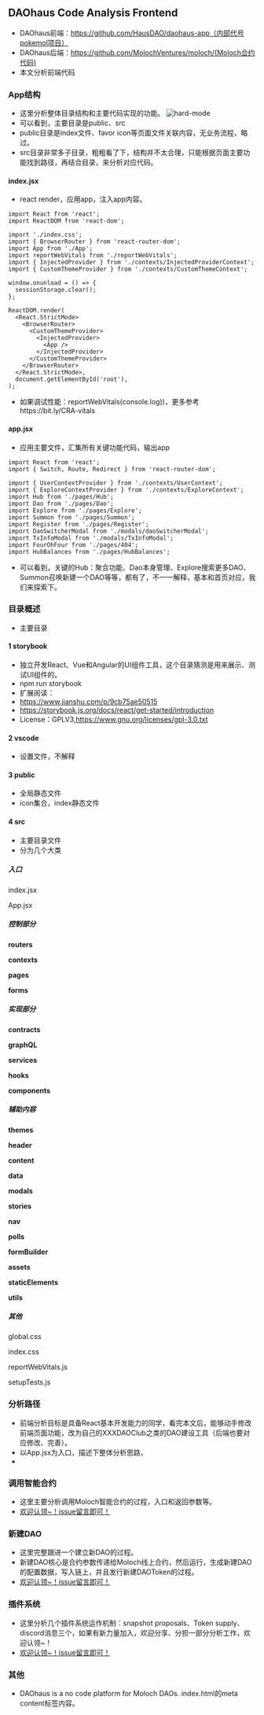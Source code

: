 ## DAOhaus Code Analysis Frontend
+ DAOhaus前端：https://github.com/HausDAO/daohaus-app（内部代号pokemol项目）
+ DAOhaus后端：https://github.com/MolochVentures/moloch/(Moloch合约代码)
+ 本文分析前端代码
### App结构
+ 这里分析整体目录结构和主要代码实现的功能。
![hard-mode](images/dir.png)
+ 可以看到，主要目录是public、src
+ public目录是index文件、favor icon等页面文件关联内容，无业务流程，略过。
+ src目录非常多子目录，粗粗看了下，结构并不太合理，只能根据页面主要功能找到路径，再结合目录，来分析对应代码。
#### index.jsx
+ react render，应用app，注入app内容。
```
import React from 'react';
import ReactDOM from 'react-dom';

import './index.css';
import { BrowserRouter } from 'react-router-dom';
import App from './App';
import reportWebVitals from './reportWebVitals';
import { InjectedProvider } from './contexts/InjectedProviderContext';
import { CustomThemeProvider } from './contexts/CustomThemeContext';

window.onunload = () => {
  sessionStorage.clear();
};

ReactDOM.render(
  <React.StrictMode>
    <BrowserRouter>
      <CustomThemeProvider>
        <InjectedProvider>
          <App />
        </InjectedProvider>
      </CustomThemeProvider>
    </BrowserRouter>
  </React.StrictMode>,
  document.getElementById('root'),
);
```
+ 如果调试性能：reportWebVitals(console.log))，更多参考https://bit.ly/CRA-vitals
#### app.jsx
+ 应用主要文件，汇集所有关键功能代码，输出app
```
import React from 'react';
import { Switch, Route, Redirect } from 'react-router-dom';

import { UserContextProvider } from './contexts/UserContext';
import { ExploreContextProvider } from './contexts/ExploreContext';
import Hub from './pages/Hub';
import Dao from './pages/Dao';
import Explore from './pages/Explore';
import Summon from './pages/Summon';
import Register from './pages/Register';
import DaoSwitcherModal from './modals/daoSwitcherModal';
import TxInfoModal from './modals/TxInfoModal';
import FourOhFour from './pages/404';
import HubBalances from './pages/HubBalances';
```
+ 可以看到，关键的Hub：聚合功能、Dao本身管理、Explore搜索更多DAO、Summon召唤新建一个DAO等等，都有了，不一一解释，基本和首页对应，我们来探索下。
### 目录概述
+ 主要目录
#### 1 storybook
+ 独立开发React、Vue和Angular的UI组件工具，这个目录猜测是用来展示、测试UI组件的。
+ npm run storybook
+ 扩展阅读：
+ https://www.jianshu.com/p/9cb75ae50515
+ https://storybook.js.org/docs/react/get-started/introduction
+ License：GPLV3,https://www.gnu.org/licenses/gpl-3.0.txt
#### 2 vscode
+ 设置文件，不解释
#### 3 public
+ 全局静态文件
+ icon集合，index静态文件
#### 4 src
+ 主要目录文件
+ 分为几个大类
##### 入口

index.jsx

App.jsx
##### 控制部分

**routers**  

**contexts** 

**pages**       

**forms**  

##### 实现部分

**contracts**  

**graphQL**  

**services**  

**hooks**  

**components**     

##### 辅助内容

**themes**

**header**   

**content**      

**data**             

**modals**     

**stories**

**nav** 

**polls**       

**formBuilder**    

**assets** 

**staticElements**   

**utils**

##### 其他

global.css

 index.css

reportWebVitals.js

setupTests.js
### 分析路径
+ 前端分析目标是具备React基本开发能力的同学，看完本文后，能够动手修改前端页面功能，改为自己的XXXDAOClub之类的DAO建设工具（后端也要对应修改、完善）。
+ 以App.jsx为入口，描述下整体分析思路，
+ 
### 调用智能合约
+ 这里主要分析调用Moloch智能合约的过程，入口和返回参数等。
+ [欢迎认领~！issue留言即可！](https://github.com/Dapp-Learning-DAO/Dapp-Learning/issues/99)
### 新建DAO
+ 这里完整跟进一个建立新DAO的过程。
+ 新建DAO核心是合约参数传递给Moloch线上合约，然后运行，生成新建DAO的配置数据，写入链上，并且发行新建DAOToken的过程。
+ [欢迎认领~！issue留言即可！](https://github.com/Dapp-Learning-DAO/Dapp-Learning/issues/99)

### 插件系统
+ 这里分析几个插件系统运作机制：snapshot proposals、Token supply、discord消息三个，如果有新力量加入，欢迎分享、分担一部分分析工作，欢迎认领~！
+ [欢迎认领~！issue留言即可！](https://github.com/Dapp-Learning-DAO/Dapp-Learning/issues/99)

### 其他
+ DAOhaus is a no code platform for Moloch DAOs. index.html的meta content标签内容。
